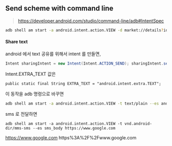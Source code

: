 


## Send scheme with command line

> https://developer.android.com/studio/command-line/adb#IntentSpec


```bash
adb shell am start -a android.intent.action.VIEW -d market://details?id=krow.dev.scheme
```

#### Share text

android 에서 text 공유를 위해서 intent 를 만들면, 
```java
Intent sharingIntent = new Intent(Intent.ACTION_SEND); sharingIntent.setType("text/html"); sharingIntent.putExtra(Intent.EXTRA_TEXT, "https://www.google.com");
```

Intent.EXTRA_TEXT 값은 
```
public static final String EXTRA_TEXT = "android.intent.extra.TEXT";
```

이 동작을 adb 명령으로 바꾸면
```bash
adb shell am start -a android.intent.action.VIEW -t text/plain --es android.intent.extra.TEXT https://www.google.com
```


 sms 로 전달하면
```
adb shell am start -a android.intent.action.VIEW -t vnd.android-dir/mms-sms --es sms_body https://www.google.com
```


https://www.google.com
https%3A%2F%2Fwww.google.com

<!--stackedit_data:
eyJoaXN0b3J5IjpbNDUwMjM1MDE4LC0xMzYyODMxNDE3LC0yMD
QzOTg3Mzk3LDQ2MjY1NDYyMSwtMTMxMjAyMzI0OCwxNTQxOTY4
MzJdfQ==
-->